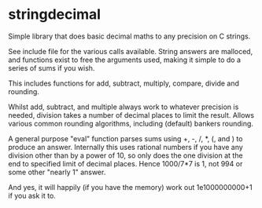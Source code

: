 # stringdecimal

Simple library that does basic decimal maths to any precision on C strings.

See include file for the various calls available. String answers are malloced, and functions exist to free the arguments used, making it simple to do a series of sums if you wish.

This includes functions for add, subtract, multiply, compare, divide and rounding.

Whilst add, subtract, and multiple always work to whatever precision is needed, division takes a number of decimal places to limit the result. Allows various common rounding algorithms, including (default) bankers rounding.

A general purpose "eval" function parses sums using +, -, /, \*, (, and ) to produce an answer. Internally this uses rational numbers if you have any division other than by a power of 10, so only does the one division at the end to specified limit of decimal places. Hence 1000/7*7 is 1, not 994 or some other "nearly 1" answer.

And yes, it will happily (if you have the memory) work out 1e1000000000+1 if you ask it to.
